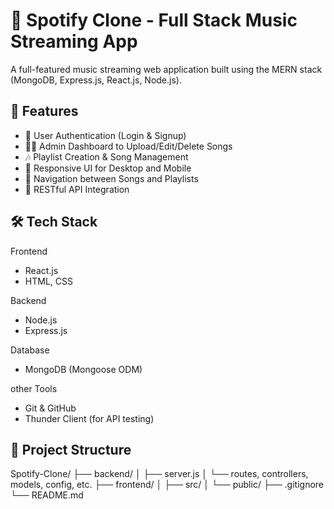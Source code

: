# 🎵 Spotify Clone - Full Stack Music Streaming App

A full-featured music streaming web application built using the MERN stack (MongoDB, Express.js, React.js, Node.js).


## 🚀 Features

- 🔐 User Authentication (Login & Signup)
- 🧑‍💻 Admin Dashboard to Upload/Edit/Delete Songs
- 🎶 Playlist Creation & Song Management
- 📱 Responsive UI for Desktop and Mobile
- 🧭 Navigation between Songs and Playlists
- 🔁 RESTful API Integration



## 🛠 Tech Stack

Frontend  
- React.js  
- HTML, CSS  

Backend 
- Node.js  
- Express.js  

Database 
- MongoDB (Mongoose ODM)

other Tools  
- Git & GitHub  
- Thunder Client (for API testing)  
  



## 📁 Project Structure

Spotify-Clone/
├── backend/
│   ├── server.js
│   └── routes, controllers, models, config, etc.
├── frontend/
│   ├── src/
│   └── public/
├── .gitignore
└── README.md
